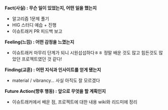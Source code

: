 **Fact(사실) : 무슨 일이 있었는지, 어떤 일을 했는지**

- 알고리즘 1문제 풀기
- HIG 스터디 예습 + 진행
- 이슈트래커 PR 피드백 보고

**Feeling(느낌) : 어떤 감정을 느꼈는지**

- 이슈트래커 마무리 단계가 되니 시원섭섭하다ㅎㅎ 정말 배운 것도 많고 힘든것도 많았던 프로젝트였던 것 같다!

**Finding(교훈) : 어떤 지식과 인사이트를 얻게 됐는지**

- material / vibrancy… 사실 아직도 잘 모르겠다

**Future Action(향후 행동) : 앞으로 무엇을 할 계획인지**

- 이슈트래커에서 배운 점, 프로젝트에 대한 내용 wiki와 리드미에 정리
